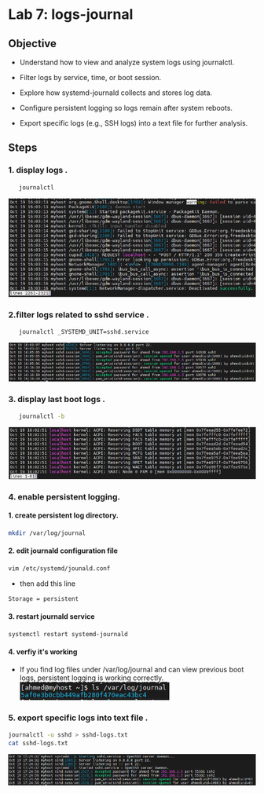# Lab 7: logs-journal

## Objective

- Understand how to view and analyze system logs using journalctl.

- Filter logs by service, time, or boot session.

- Explore how systemd-journald collects and stores log data.

- Configure persistent logging so logs remain after system reboots.

- Export specific logs (e.g., SSH logs) into a text file for further analysis.

## Steps

  ### 1. display logs .
  ```bash
     journalctl 
```
 [![](images/1.PNG)](images/1.PNG)

 

  ### 2.filter logs related to sshd service .
  ```bash
     journalctl _SYSTEMD_UNIT=sshd.service 
  ```
 [![](images/2.PNG)](images/2.PNG)


  ### 3. display last boot logs .
  ```bash
     journalctl -b
  ```

  [![](images/3.PNG)](images/3.PNG)

  ### 4. enable persistent logging.
  #### 1. create persistent log directory.
  ```bash
 mkdir /var/log/journal
```
  #### 2. edit journald configuration file 
  
  ```bash
 vim /etc/systemd/jounald.conf
```
 - then add this line
  ```bash
 Storage = persistent
```
#### 3. restart journald service
  ```bash
 systemctl restart systemd-journald
```
#### 4. verfiy it's working 
- If you find log files under /var/log/journal and can view previous boot logs, persistent logging is working correctly.
[![](images/4.PNG)](images/4.PNG)

### 5. export specific logs into text file . 

 ```bash
journalctl -u sshd > sshd-logs.txt
cat sshd-logs.txt
```
[![](images/5.PNG)](images/5.PNG)








